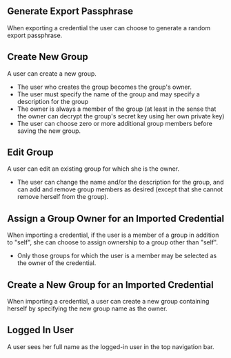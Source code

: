 Generate Export Passphrase
--------------------------

When exporting a credential the user can choose to generate a random
export passphrase.


Create New Group
----------------

A user can create a new group.

* The user who creates the group becomes the group's owner.
* The user must specify the name of the group and may specify a description
  for the group
* The owner is always a member of the group (at least in the sense that the 
  owner can decrypt the group's secret key using her own private key)
* The user can choose zero or more additional group members before saving the
  new group.
  
  
Edit Group
----------

A user can edit an existing group for which she is the owner.

* The user can change the name and/or the description for the group, and 
  can add and remove group members as desired (except that she cannot remove
  herself from the group).  


Assign a Group Owner for an Imported Credential
-----------------------------------------------

When importing a credential, if the user is a member of a group in addition
to "self", she can choose to assign ownership to a group other than "self".

* Only those groups for which the user is a member may be selected as the
  owner of the credential.
  

Create a New Group for an Imported Credential
---------------------------------------------

When importing a credential, a user can create a new group containing herself
by specifying the new group name as the owner.


Logged In User
--------------

A user sees her full name as the logged-in user in the top navigation bar.
 
  